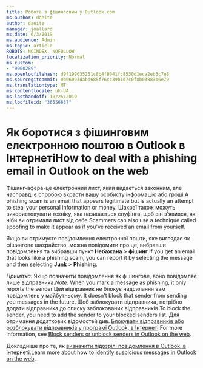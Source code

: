 ```yaml
---
title: Робота з фішинговим у Outlook.com
ms.author: daeite
author: daeite
manager: joallard
ms.date: 6/3/2019
ms.audience: Admin
ms.topic: article
ROBOTS: NOINDEX, NOFOLLOW
localization_priority: Normal
ms.custom:
- "9000289"
ms.openlocfilehash: d9f199035251c8b4f8041fc8530d1eca2eb3c7e8
ms.sourcegitcommit: 0b06093dabd685f76cc39b1d7c0f8b03883b6e79
ms.translationtype: MT
ms.contentlocale: uk-UA
ms.lasthandoff: 10/25/2019
ms.locfileid: "36556637"
---
```

# <a name="how-to-deal-with-a-phishing-email-in-outlook-on-the-web"></a><span data-ttu-id="0ce52-102">Як боротися з фішинговим електронною поштою в Outlook в Інтернеті</span><span class="sxs-lookup"><span data-stu-id="0ce52-102">How to deal with a phishing email in Outlook on the web</span></span>

<span data-ttu-id="0ce52-103">Фішинг-афера-це електронний лист, який видається законним, але насправді є спробою вкрасти вашу особисту інформацію або гроші.</span><span class="sxs-lookup"><span data-stu-id="0ce52-103">A phishing scam is an email that appears legitimate but is actually an attempt to steal your personal information or money.</span></span> <span data-ttu-id="0ce52-104">Шахраї також можуть використовувати техніку, яка називається спуфінга, щоб він з'явився, як ніби ви отримали лист від себе.</span><span class="sxs-lookup"><span data-stu-id="0ce52-104">Scammers can also use a technique called spoofing to make it appear as if you've received an email from yourself.</span></span>

<span data-ttu-id="0ce52-105">Якщо ви отримуєте повідомлення електронної пошти, яке виглядає як фішингове шахрайство, можна повідомити про це, вибравши повідомлення та вибравши пункт **Небажана** > **фішинг**.</span><span class="sxs-lookup"><span data-stu-id="0ce52-105">If you get an email that looks like a phishing scam, you can report it by selecting the message and then selecting **Junk** > **Phishing**.</span></span>

<span data-ttu-id="0ce52-106">*Примітка:* Якщо позначити повідомлення як фішингове, воно повідомляє лише відправника.</span><span class="sxs-lookup"><span data-stu-id="0ce52-106">*Note:* When you mark a message as phishing, it only reports the sender.</span></span><span data-ttu-id="0ce52-107">Цей відправник не блокує надсилання вам повідомлень у майбутньому.</span><span class="sxs-lookup"><span data-stu-id="0ce52-107"> It doesn't block that sender from sending you messages in the future.</span></span> <span data-ttu-id="0ce52-108">Щоб заблокувати відправника, потрібно додати відправника до списку заблокованих відправників.</span><span class="sxs-lookup"><span data-stu-id="0ce52-108">To block the sender, you need to add the sender to your blocked senders list.</span></span> <span data-ttu-id="0ce52-109">Для отримання додаткових відомостей див. [Блокувати відправників або розблокувати відправників у програмі Outlook, в Інтернеті](https://support.office.com/article/9bf812d4-6995-4d19-901a-76d6e26939b0).</span><span class="sxs-lookup"><span data-stu-id="0ce52-109">For more information, see [Block senders or unblock senders in Outlook on the web](https://support.office.com/article/9bf812d4-6995-4d19-901a-76d6e26939b0).</span></span>

<span data-ttu-id="0ce52-110">Докладніше про те, як [визначити підозрілі повідомлення в Outlook, в Інтернеті](https://support.office.com/article/3d44102b-6ce3-4f7c-a359-b623bec82206).</span><span class="sxs-lookup"><span data-stu-id="0ce52-110">Learn more about how to [identify suspicious messages in Outlook on the web](https://support.office.com/article/3d44102b-6ce3-4f7c-a359-b623bec82206).</span></span>